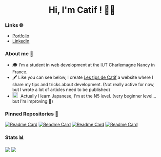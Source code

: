 <h1 align='center'>Hi, I'm Catif ! 😶‍🌫️ </h1>

### Links 🌐

- <a href="https://catif.dev">Portfolio</a>
- <a href="https://www.linkedin.com/in/bradley-barbier/">LinkedIn</a>

### About me 🤔

- 🎓 I'm a student in web development at the IUT Charlemagne Nancy in France.
- 🖋️ Like you can see below, I create [Les tips de Catif](https://tips.catif.me) a website where I share my tips and tricks about development. (Not really active for now, but I wrote a lot of articles need to be published)
- <img src="https://upload.wikimedia.org/wikipedia/commons/9/9e/Flag_of_Japan.svg" width="18" style="padding-right: 5px"> Actually I learn Japanese, I'm at the N5 level. (very beginner level... but I'm improving 👀)

### Pinned Repositories 📌

[![Readme Card](https://github-readme-stats.vercel.app/api/pin/?username=Catif&repo=Record-Live-WebRTC&theme=github_dark&hide_border=true)](https://github.com/Catif/Record-Live-WebRTC)
[![Readme Card](https://github-readme-stats.vercel.app/api/pin/?username=Catif&repo=LP-PTUT_Scudo&theme=github_dark&hide_border=true)](https://github.com/Catif/LP-PTUT_Scudo)
[![Readme Card](https://github-readme-stats.vercel.app/api/pin/?username=Catif&repo=tips.catif.me&theme=github_dark&hide_border=true)](https://github.com/Catif/tips.catif.me)
[![Readme Card](https://github-readme-stats.vercel.app/api/pin/?username=LP-CIASIE&repo=Atelier-2&theme=github_dark&hide_border=true)](https://github.com/LP-CIASIE/Atelier-2)

### Stats 📊

<div>
  <img align="top" src="https://github-readme-stats.vercel.app/api?username=Catif&count_private=true&theme=github_dark&hide_border=true&show_icons=true">
  <img align="top" src="https://github-readme-stats.vercel.app/api/top-langs/?username=Catif&theme=github_dark&hide_border=true">
</div>
